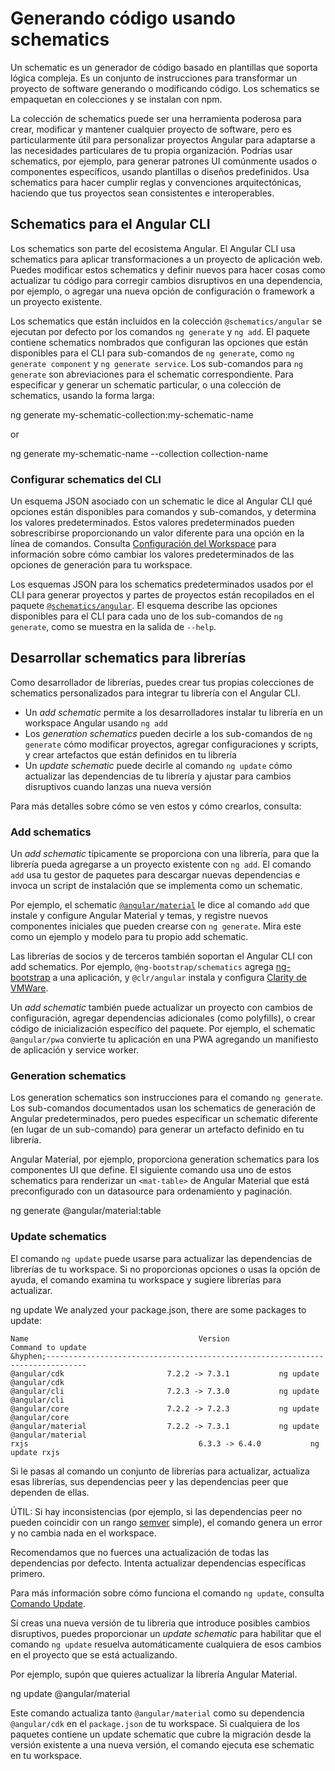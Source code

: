 # Generando código usando schematics

Un schematic es un generador de código basado en plantillas que soporta lógica compleja.
Es un conjunto de instrucciones para transformar un proyecto de software generando o modificando código.
Los schematics se empaquetan en colecciones y se instalan con npm.

La colección de schematics puede ser una herramienta poderosa para crear, modificar y mantener cualquier proyecto de software, pero es particularmente útil para personalizar proyectos Angular para adaptarse a las necesidades particulares de tu propia organización.
Podrías usar schematics, por ejemplo, para generar patrones UI comúnmente usados o componentes específicos, usando plantillas o diseños predefinidos.
Usa schematics para hacer cumplir reglas y convenciones arquitectónicas, haciendo que tus proyectos sean consistentes e interoperables.

## Schematics para el Angular CLI

Los schematics son parte del ecosistema Angular.
El Angular CLI usa schematics para aplicar transformaciones a un proyecto de aplicación web.
Puedes modificar estos schematics y definir nuevos para hacer cosas como actualizar tu código para corregir cambios disruptivos en una dependencia, por ejemplo, o agregar una nueva opción de configuración o framework a un proyecto existente.

Los schematics que están incluidos en la colección `@schematics/angular` se ejecutan por defecto por los comandos `ng generate` y `ng add`.
El paquete contiene schematics nombrados que configuran las opciones que están disponibles para el CLI para sub-comandos de `ng generate`, como `ng generate component` y `ng generate service`.
Los sub-comandos para `ng generate` son abreviaciones para el schematic correspondiente.
Para especificar y generar un schematic particular, o una colección de schematics, usando la forma larga:

<docs-code language="shell">

ng generate my-schematic-collection:my-schematic-name

</docs-code>

or

<docs-code language="shell">

ng generate my-schematic-name --collection collection-name

</docs-code>

### Configurar schematics del CLI

Un esquema JSON asociado con un schematic le dice al Angular CLI qué opciones están disponibles para comandos y sub-comandos, y determina los valores predeterminados.
Estos valores predeterminados pueden sobrescribirse proporcionando un valor diferente para una opción en la línea de comandos.
Consulta [Configuración del Workspace](reference/configs/workspace-config) para información sobre cómo cambiar los valores predeterminados de las opciones de generación para tu workspace.

Los esquemas JSON para los schematics predeterminados usados por el CLI para generar proyectos y partes de proyectos están recopilados en el paquete [`@schematics/angular`](https://github.com/angular/angular-cli/tree/main/packages/schematics/angular).
El esquema describe las opciones disponibles para el CLI para cada uno de los sub-comandos de `ng generate`, como se muestra en la salida de `--help`.

## Desarrollar schematics para librerías

Como desarrollador de librerías, puedes crear tus propias colecciones de schematics personalizados para integrar tu librería con el Angular CLI.

* Un *add schematic* permite a los desarrolladores instalar tu librería en un workspace Angular usando `ng add`
* Los *generation schematics* pueden decirle a los sub-comandos de `ng generate` cómo modificar proyectos, agregar configuraciones y scripts, y crear artefactos que están definidos en tu librería
* Un *update schematic* puede decirle al comando `ng update` cómo actualizar las dependencias de tu librería y ajustar para cambios disruptivos cuando lanzas una nueva versión

Para más detalles sobre cómo se ven estos y cómo crearlos, consulta:

<docs-pill-row>
  <docs-pill href="tools/cli/schematics-authoring" title="Authoring Schematics"/>
  <docs-pill href="tools/cli/schematics-for-libraries" title="Schematics for Libraries"/>
</docs-pill-row>

### Add schematics

Un *add schematic* típicamente se proporciona con una librería, para que la librería pueda agregarse a un proyecto existente con `ng add`.
El comando `add` usa tu gestor de paquetes para descargar nuevas dependencias e invoca un script de instalación que se implementa como un schematic.

Por ejemplo, el schematic [`@angular/material`](https://material.angular.dev/guide/schematics) le dice al comando `add` que instale y configure Angular Material y temas, y registre nuevos componentes iniciales que pueden crearse con `ng generate`.
Mira este como un ejemplo y modelo para tu propio add schematic.

Las librerías de socios y de terceros también soportan el Angular CLI con add schematics.
Por ejemplo, `@ng-bootstrap/schematics` agrega [ng-bootstrap](https://ng-bootstrap.github.io) a una aplicación, y `@clr/angular` instala y configura [Clarity de VMWare](https://clarity.design/documentation/get-started).

Un *add schematic* también puede actualizar un proyecto con cambios de configuración, agregar dependencias adicionales \(como polyfills\), o crear código de inicialización específico del paquete.
Por ejemplo, el schematic `@angular/pwa` convierte tu aplicación en una PWA agregando un manifiesto de aplicación y service worker.

### Generation schematics

Los generation schematics son instrucciones para el comando `ng generate`.
Los sub-comandos documentados usan los schematics de generación de Angular predeterminados, pero puedes especificar un schematic diferente \(en lugar de un sub-comando\) para generar un artefacto definido en tu librería.

Angular Material, por ejemplo, proporciona generation schematics para los componentes UI que define.
El siguiente comando usa uno de estos schematics para renderizar un `<mat-table>` de Angular Material que está preconfigurado con un datasource para ordenamiento y paginación.

<docs-code language="shell">

ng generate @angular/material:table <component-name>

</docs-code>

### Update schematics

El comando `ng update` puede usarse para actualizar las dependencias de librerías de tu workspace.
Si no proporcionas opciones o usas la opción de ayuda, el comando examina tu workspace y sugiere librerías para actualizar.

<docs-code language="shell">

ng update
We analyzed your package.json, there are some packages to update:

    Name                                      Version                     Command to update
    &hyphen;-------------------------------------------------------------------------------
    @angular/cdk                       7.2.2 -> 7.3.1           ng update @angular/cdk
    @angular/cli                       7.2.3 -> 7.3.0           ng update @angular/cli
    @angular/core                      7.2.2 -> 7.2.3           ng update @angular/core
    @angular/material                  7.2.2 -> 7.3.1           ng update @angular/material
    rxjs                                      6.3.3 -> 6.4.0           ng update rxjs

</docs-code>

Si le pasas al comando un conjunto de librerías para actualizar, actualiza esas librerías, sus dependencias peer y las dependencias peer que dependen de ellas.

ÚTIL: Si hay inconsistencias \(por ejemplo, si las dependencias peer no pueden coincidir con un rango [semver](https://semver.io) simple\), el comando genera un error y no cambia nada en el workspace.

Recomendamos que no fuerces una actualización de todas las dependencias por defecto.
Intenta actualizar dependencias específicas primero.

Para más información sobre cómo funciona el comando `ng update`, consulta [Comando Update](https://github.com/angular/angular-cli/blob/main/docs/specifications/update.md).

Si creas una nueva versión de tu librería que introduce posibles cambios disruptivos, puedes proporcionar un *update schematic* para habilitar que el comando `ng update` resuelva automáticamente cualquiera de esos cambios en el proyecto que se está actualizando.

Por ejemplo, supón que quieres actualizar la librería Angular Material.

<docs-code language="shell">
ng update @angular/material
</docs-code>

Este comando actualiza tanto `@angular/material` como su dependencia `@angular/cdk` en el `package.json` de tu workspace.
Si cualquiera de los paquetes contiene un update schematic que cubre la migración desde la versión existente a una nueva versión, el comando ejecuta ese schematic en tu workspace.
